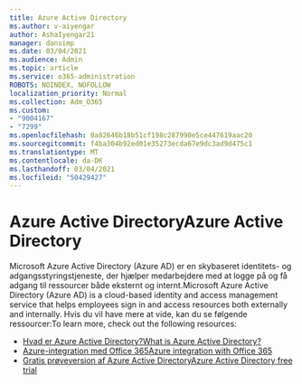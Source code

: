 ```yaml
---
title: Azure Active Directory
ms.author: v-aiyengar
author: AshaIyengar21
manager: dansimp
ms.date: 03/04/2021
ms.audience: Admin
ms.topic: article
ms.service: o365-administration
ROBOTS: NOINDEX, NOFOLLOW
localization_priority: Normal
ms.collection: Adm_O365
ms.custom:
- "9004167"
- "7299"
ms.openlocfilehash: 0a82646b18b51cf198c287990e5ce447619aac20
ms.sourcegitcommit: f4ba304b92ed01e35273ecda67e9dc3ad9d475c1
ms.translationtype: MT
ms.contentlocale: da-DK
ms.lasthandoff: 03/04/2021
ms.locfileid: "50429427"
---
```

# <a name="azure-active-directory"></a><span data-ttu-id="51e70-102">Azure Active Directory</span><span class="sxs-lookup"><span data-stu-id="51e70-102">Azure Active Directory</span></span>

<span data-ttu-id="51e70-103">Microsoft Azure Active Directory (Azure AD) er en skybaseret identitets- og adgangsstyringstjeneste, der hjælper medarbejdere med at logge på og få adgang til ressourcer både eksternt og internt.</span><span class="sxs-lookup"><span data-stu-id="51e70-103">Microsoft Azure Active Directory (Azure AD) is a cloud-based identity and access management service that helps employees sign in and access resources both externally and internally.</span></span> <span data-ttu-id="51e70-104">Hvis du vil have mere at vide, kan du se følgende ressourcer:</span><span class="sxs-lookup"><span data-stu-id="51e70-104">To learn more, check out the following resources:</span></span>

- [<span data-ttu-id="51e70-105">Hvad er Azure Active Directory?</span><span class="sxs-lookup"><span data-stu-id="51e70-105">What is Azure Active Directory?</span></span>](https://go.microsoft.com/fwlink/?linkid=2081145)
- [<span data-ttu-id="51e70-106">Azure-integration med Office 365</span><span class="sxs-lookup"><span data-stu-id="51e70-106">Azure integration with Office 365</span></span>](https://go.microsoft.com/fwlink/?linkid=2081218)
- [<span data-ttu-id="51e70-107">Gratis prøveversion af Azure Active Directory</span><span class="sxs-lookup"><span data-stu-id="51e70-107">Azure Active Directory free trial</span></span>](https://go.microsoft.com/fwlink/?linkid=2081144)
